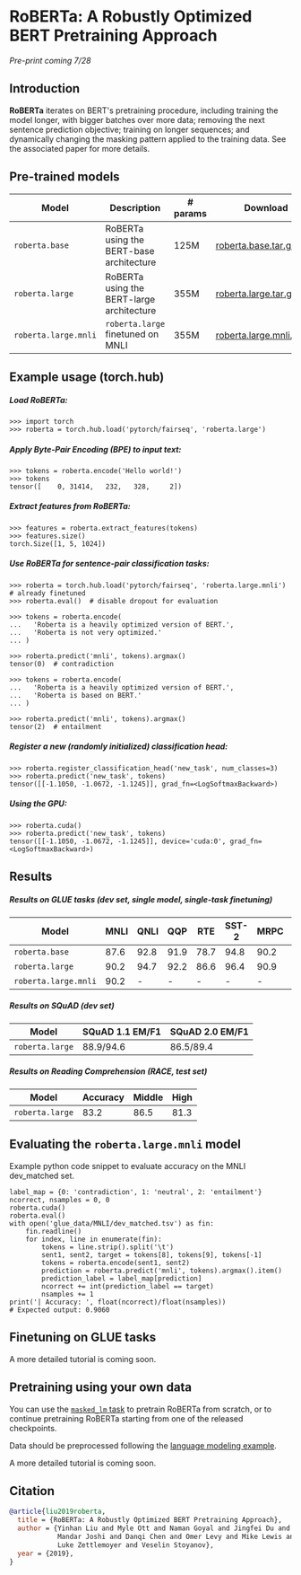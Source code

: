 # RoBERTa: A Robustly Optimized BERT Pretraining Approach

*Pre-print coming 7/28*

## Introduction

**RoBERTa** iterates on BERT's pretraining procedure, including training the model longer, with bigger batches over more data; removing the next sentence prediction objective; training on longer sequences; and dynamically changing the masking pattern applied to the training data. See the associated paper for more details.

## Pre-trained models

Model | Description | # params | Download
---|---|---|---
`roberta.base` | RoBERTa using the BERT-base architecture | 125M | [roberta.base.tar.gz](https://dl.fbaipublicfiles.com/fairseq/models/roberta.base.tar.gz)
`roberta.large` | RoBERTa using the BERT-large architecture | 355M | [roberta.large.tar.gz](https://dl.fbaipublicfiles.com/fairseq/models/roberta.large.tar.gz)
`roberta.large.mnli` | `roberta.large` finetuned on MNLI | 355M | [roberta.large.mnli.tar.gz](https://dl.fbaipublicfiles.com/fairseq/models/roberta.large.mnli.tar.gz)

## Example usage (torch.hub)

##### Load RoBERTa:
```
>>> import torch
>>> roberta = torch.hub.load('pytorch/fairseq', 'roberta.large')
```

##### Apply Byte-Pair Encoding (BPE) to input text:
```
>>> tokens = roberta.encode('Hello world!')
>>> tokens
tensor([    0, 31414,   232,   328,     2])
```

##### Extract features from RoBERTa:
```
>>> features = roberta.extract_features(tokens)
>>> features.size()
torch.Size([1, 5, 1024])
```

##### Use RoBERTa for sentence-pair classification tasks:
```
>>> roberta = torch.hub.load('pytorch/fairseq', 'roberta.large.mnli')  # already finetuned
>>> roberta.eval()  # disable dropout for evaluation

>>> tokens = roberta.encode(
...   'Roberta is a heavily optimized version of BERT.',
...   'Roberta is not very optimized.'
... )

>>> roberta.predict('mnli', tokens).argmax()
tensor(0)  # contradiction

>>> tokens = roberta.encode(
...   'Roberta is a heavily optimized version of BERT.',
...   'Roberta is based on BERT.'
... )

>>> roberta.predict('mnli', tokens).argmax()
tensor(2)  # entailment
```

##### Register a new (randomly initialized) classification head:
```
>>> roberta.register_classification_head('new_task', num_classes=3)
>>> roberta.predict('new_task', tokens)
tensor([[-1.1050, -1.0672, -1.1245]], grad_fn=<LogSoftmaxBackward>)
```

##### Using the GPU:
```
>>> roberta.cuda()
>>> roberta.predict('new_task', tokens)
tensor([[-1.1050, -1.0672, -1.1245]], device='cuda:0', grad_fn=<LogSoftmaxBackward>)
```

## Results

##### Results on GLUE tasks (dev set, single model, single-task finetuning)

Model | MNLI | QNLI | QQP | RTE | SST-2 | MRPC | CoLA | STS-B
---|---|---|---|---|---|---|---|---
`roberta.base` | 87.6 | 92.8 | 91.9 | 78.7 | 94.8 | 90.2 | 63.6 | 91.2
`roberta.large` | 90.2 | 94.7 | 92.2 | 86.6 | 96.4 | 90.9 | 68.0 | 92.4
`roberta.large.mnli` | 90.2 | - | - | - | - | - | - | -

##### Results on SQuAD (dev set)

Model | SQuAD 1.1 EM/F1 | SQuAD 2.0 EM/F1
---|---|---
`roberta.large` | 88.9/94.6 | 86.5/89.4

##### Results on Reading Comprehension (RACE, test set)

Model | Accuracy | Middle | High
---|---|---|---
`roberta.large` | 83.2 | 86.5 | 81.3

## Evaluating the `roberta.large.mnli` model

Example python code snippet to evaluate accuracy on the MNLI dev_matched set.
```
label_map = {0: 'contradiction', 1: 'neutral', 2: 'entailment'}
ncorrect, nsamples = 0, 0
roberta.cuda()
roberta.eval()
with open('glue_data/MNLI/dev_matched.tsv') as fin:
    fin.readline()
    for index, line in enumerate(fin):
        tokens = line.strip().split('\t')
        sent1, sent2, target = tokens[8], tokens[9], tokens[-1]
        tokens = roberta.encode(sent1, sent2)
        prediction = roberta.predict('mnli', tokens).argmax().item()
        prediction_label = label_map[prediction]
        ncorrect += int(prediction_label == target)
        nsamples += 1
print('| Accuracy: ', float(ncorrect)/float(nsamples))
# Expected output: 0.9060
```

## Finetuning on GLUE tasks

A more detailed tutorial is coming soon.

## Pretraining using your own data

You can use the [`masked_lm` task](/fairseq/tasks/masked_lm.py) to pretrain RoBERTa from scratch, or to continue pretraining RoBERTa starting from one of the released checkpoints.

Data should be preprocessed following the [language modeling example](/examples/language_model).

A more detailed tutorial is coming soon.

## Citation

```bibtex
@article{liu2019roberta,
  title = {RoBERTa: A Robustly Optimized BERT Pretraining Approach},
  author = {Yinhan Liu and Myle Ott and Naman Goyal and Jingfei Du and
            Mandar Joshi and Danqi Chen and Omer Levy and Mike Lewis and
            Luke Zettlemoyer and Veselin Stoyanov},
  year = {2019},
}
```
